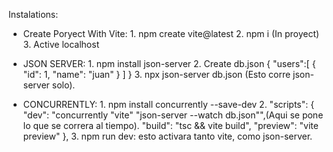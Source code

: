 Instalations:

- Create Poryect With Vite:
        1. npm create vite@latest
        2. npm i (In proyect)
        3. Active localhost

- JSON SERVER: 
        1. npm install json-server
        2. Create db.json 
        {
            "users":[
                {
                    "id": 1,
                    "name": "juan"
                }
            ]
        }
        3. npx json-server db.json (Esto corre json-server solo).

- CONCURRENTLY:
        1. npm install concurrently --save-dev
        2. "scripts": {
                "dev": "concurrently \"vite\" \"json-server --watch db.json\"",(Aqui se pone lo que se correra al tiempo).
                "build": "tsc && vite build",
                "preview": "vite preview"
            },
        3. npm run dev: esto activara tanto vite, como json-server.